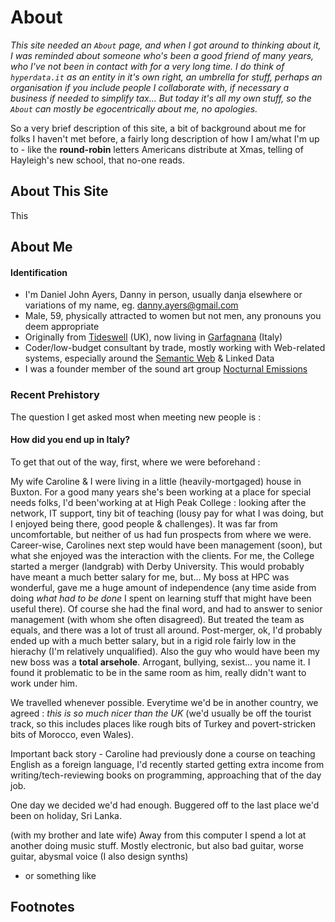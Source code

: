 # About

*This site needed an `About` page, and when I got around to thinking about it, I was reminded about someone who's been a good friend of many years, who I've not been in contact with for a very long time. I do think of `hyperdata.it` as an entity in it's own right, an umbrella for stuff, perhaps an organisation if you include people I collaborate with, if necessary a business if needed to simplify tax... But today it's all my own stuff, so the `About` can mostly be egocentrically about me, no apologies.*  

So a very brief description of this site, a bit of background about me for folks I haven't met before, a fairly long description of how I am/what I'm up to - like the **round-robin** letters Americans distribute at Xmas, telling of Hayleigh's new school, that no-one reads. 

## About This Site

This

## About Me 

#### Identification

* I'm Daniel John Ayers, Danny in person, usually danja elsewhere or variations of my name, eg. danny.ayers@gmail.com
* Male, 59, physically attracted to women but not men, any pronouns you deem appropriate
* Originally from [Tideswell](https://en.wikipedia.org/wiki/Tideswell) (UK), now living in [Garfagnana](https://en.wikipedia.org/wiki/Garfagnana) (Italy)
* Coder/low-budget consultant by trade, mostly working with Web-related systems, especially around the [Semantic Web](https://en.wikipedia.org/wiki/Semantic_Web) & Linked Data
* I was a founder member of the sound art group [Nocturnal Emissions](https://en.wikipedia.org/wiki/Nocturnal_Emissions)

### Recent Prehistory

The question I get asked most when meeting new people is : 

#### How did you end up in Italy?

To get that out of the way, first, where we were beforehand :

My wife Caroline & I were living in a little (heavily-mortgaged) house in Buxton. For a good many years she's been working at a place for special needs folks, I'd been'working at at High Peak College : looking after the network, IT support, tiny bit of teaching (lousy pay for what I was doing, but I enjoyed being there, good people & challenges).  It was far from uncomfortable, but neither of us had fun prospects from where we were. Career-wise, Carolines next step would have been management (soon), but what she enjoyed was the interaction with the clients. For me, the College started a merger (landgrab) with Derby University. This would probably have meant a much better salary for me, but... My boss at HPC was wonderful, gave me a huge amount of independence (any time aside from doing *what had to be done* I spent on learning stuff that might have been useful there). Of course she had the final word, and had to answer to senior management (with whom she often disagreed). But treated the team as equals, and there was a lot of trust all around. Post-merger, ok, I'd probably ended up with a much better salary, but in a rigid role fairly low in the hierachy (I'm relatively unqualified). Also the guy who would have been my new boss was a **total arsehole**. Arrogant, bullying, sexist... you name it. I found it problematic to be in the same room as him, really didn't want to work under him.   

We travelled whenever possible. Everytime we'd be in another country, we agreed : *this is so much nicer than the UK* (we'd usually be off the tourist track, so this includes places like rough bits of Turkey and povert-stricken bits of Morocco, even Wales). 

Important back story - Caroline had previously done a course on teaching English as a foreign language, I'd recently started getting extra income from writing/tech-reviewing books on programming, approaching that of the day job.  

One day we decided we'd had enough. Buggered off to the last place we'd been on holiday, Sri Lanka. 

 (with my brother and late wife) 
Away from this computer I spend a lot at another doing music stuff. Mostly electronic, but also bad guitar, worse guitar, abysmal voice (I also design synths)

* or something like 

## Footnotes
